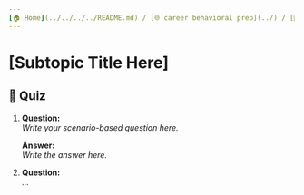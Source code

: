 ```yaml
---
[🏠 Home](../../../../README.md) / [🌐 career behavioral prep](../) / [🔎 Subtopic Name](./quiz.md)
---
```


# [Subtopic Title Here]

## 🧪 Quiz

1. **Question:**  
   _Write your scenario-based question here._

   **Answer:**  
   _Write the answer here._

2. **Question:**  
   _..._
